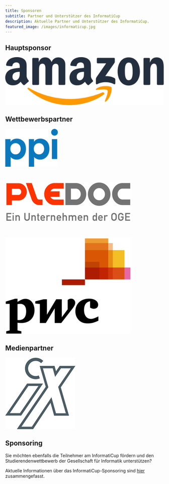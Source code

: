 ```yaml
---
title: Sponsoren
subtitle: Partner und Unterstützer des InformatiCup
description: Aktuelle Partner und Unterstützer des InformatiCup.
featured_image: /images/informaticup.jpg
---
```


## Hauptsponsor

<p>
<a href="https://amazon.jobs/">
<img border="0" alt="Amazon" src="/images/sponsors/amazon.png">
</a>
</p>

## Wettbewerbspartner

<p>
<a href="http://www.ppi.de/">
<img border="0" alt="PPI AG" src="/images/sponsors/ppi.png">
</a>
</p>
<p><span style="color:white;">.</span></p>
<p>
<a href="https://pledoc.de/">
<img border="0" alt="PPI AG" src="/images/sponsors/pledoc400.png">
</a>
</p>
<p><span style="color:white;">.</span></p>
<p>
<a href="https://www.pwc.de/">
<img border="0" alt="PricewaterhouseCoopers GmbH" src="/images/sponsors/pwc400.png">
</a>
</p>

## Medienpartner

<p>
<a href="https://www.heise.de/ix/">
<img border="0" alt="iX " src="/images/sponsors/ix.png">
</a>
</p>

## Sponsoring

Sie möchten ebenfalls die Teilnehmer am InformatiCup fördern und den Studierendenwettbewerb der Gesellschaft für Informatik unterstützen?

Aktuelle Informationen über das InformatiCup-Sponsoring sind [hier](https://gi.de/fileadmin/GI/Hauptseite/Aktuelles/Wettbewerbe/InformatiCup/sponsoring-informatiCup2023.pdf) zusammengefasst.
